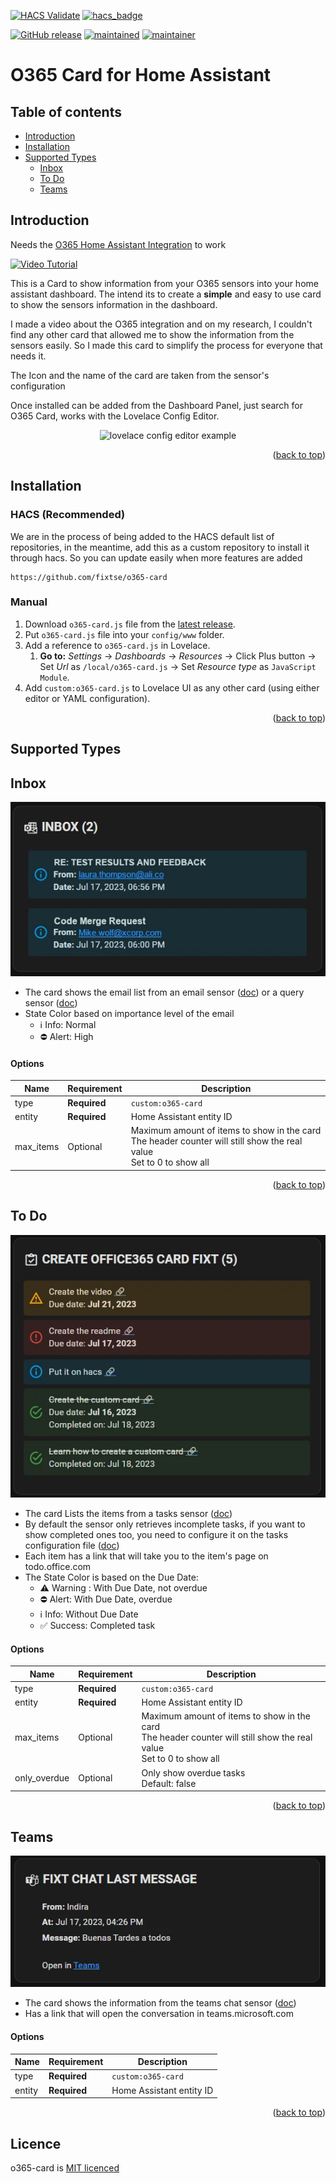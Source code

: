 <a name="readme-top"></a>

[![HACS Validate](https://github.com/fixtse/o365-card/actions/workflows/github-actions-hacs.yml/badge.svg)](https://github.com/fixtse/o365-card/actions/workflows/github-actions-hacs.yml)
[![hacs_badge](https://img.shields.io/badge/HACS-Custom-41BDF5.svg)](https://github.com/hacs/integration)

[![GitHub release](https://img.shields.io/github/v/release/fixtse/o365-card)](https://github.com/fixtse/o365-card/releases/latest) [![maintained](https://img.shields.io/maintenance/yes/2023.svg)](#) [![maintainer](https://img.shields.io/badge/maintainer-%20%40fixtse-blue.svg)](https://github.com/fixtse)


# O365 Card for Home Assistant

Table of contents
-----------------

* [Introduction](#introduction)
* [Installation](#installation)
* [Supported Types](#supported-types)
  * [Inbox](#inbox)
  * [To Do](#to-do)
  * [Teams](#teams)

## Introduction
Needs the [O365 Home Assistant Integration](https://github.com/RogerSelwyn/O365-HomeAssistant) to work

[![Video Tutorial](http://img.youtube.com/vi/yKr5nMzOaAI/0.jpg)](http://www.youtube.com/watch?v=yKr5nMzOaAI "Integrating Office 365 into Home Assistant")

This is a Card to show information from your O365 sensors into your home assistant dashboard. The intend its to create a <b>simple</b> and easy to use card to show the sensors information in the dashboard.

I made a video about the O365 integration and on my research, I couldn't find any other card that allowed me to show the information from the sensors easily. So I made this card to simplify the process for everyone that needs it.

The Icon and the name of the card are taken from the sensor's configuration

Once installed can be added from the Dashboard Panel, just search for O365 Card, works with the Lovelace Config Editor.

<p align="center"><img src="https://fixtse.com/_next/image?url=%2Fstatic%2Fimages%2Foffice365%2Fconfig.webp&w=1200&q=75" alt="lovelace config editor example"></p>

<p align="right">(<a href="#readme-top">back to top</a>)</p>

## Installation

### HACS (Recommended)

We are in the process of being added to the HACS default list of repositories, in the meantime, add this as a custom repository to install it through hacs.  So you can update easily when more features are added

```
https://github.com/fixtse/o365-card
```

### Manual

1. Download `o365-card.js` file from the [latest release](https://github.com/fixtse/office365-card/releases/latest).
2. Put `o365-card.js` file into your `config/www` folder.
3. Add a reference to `o365-card.js` in Lovelace.
   1. **Go to:** _Settings_ → _Dashboards_ → _Resources_ → Click Plus button → Set _Url_ as `/local/o365-card.js` → Set _Resource type_ as `JavaScript Module`.   
4. Add `custom:o365-card.js` to Lovelace UI as any other card (using either editor or YAML configuration).
<p align="right">(<a href="#readme-top">back to top</a>)</p>

## Supported Types

## Inbox
<p align="center"><img src="img/inbox.webp" alt="inbox sensor example"></p>

* The card shows the email list from an email sensor ([doc](https://rogerselwyn.github.io/O365-HomeAssistant/installation_and_configuration.html#email_sensors)) or a query sensor ([doc](https://rogerselwyn.github.io/O365-HomeAssistant/installation_and_configuration.html#query_sensors))
* State Color based on importance level of the email
  * :information_source: Info: Normal
  * :no_entry: Alert: High

#### Options
| Name  | Requirement | Description | 
| --- | --- |  --- |
| type  | **Required** | `custom:o365-card` |
| entity | **Required**  | Home Assistant entity ID |
| max_items | Optional | Maximum amount of items to show in the card <br> The header counter will still show the real value <br> Set to 0 to show all  |
<p align="right">(<a href="#readme-top">back to top</a>)</p>

## To Do
<p align="center"><img src="img/task.webp" alt="task sensor example"></p>

* The card Lists the items from a tasks sensor ([doc](https://rogerselwyn.github.io/O365-HomeAssistant/sensor.html#taskto-do-sensor))
* By default the sensor only retrieves incomplete tasks, if you want to show completed ones too, you need to configure it on the tasks configuration file ([doc](https://rogerselwyn.github.io/O365-HomeAssistant/tasks_configuration.html#tasks-configuration))
* Each item has a link that will take you to the item's page on todo.office.com
* The State Color is based on the Due Date:
  * :warning: Warning : With Due Date, not overdue
  * :no_entry: Alert: With Due Date, overdue
  * :information_source: Info: Without Due Date
  * :white_check_mark: Success: Completed task

#### Options
| Name | Requirement | Description | 
| --- | --- | --- |
| type  | **Required** | `custom:o365-card` |
| entity | **Required**  | Home Assistant entity ID |
| max_items | Optional | Maximum amount of items to show in the card <br> The header counter will still show the real value <br> Set to 0 to show all  |
| only_overdue | Optional | Only show overdue tasks <br> Default: false |

<p align="right">(<a href="#readme-top">back to top</a>)</p>

## Teams
<p align="center"><img src="img/teams_last_message.webp" alt="task sensor example"></p>

* The card shows the information from the teams chat sensor ([doc](https://rogerselwyn.github.io/O365-HomeAssistant/sensor.html#teams-chat-sensor))
* Has a link that will open the conversation in teams.microsoft.com

#### Options
| Name | Requirement | Description | 
| --- | --- | --- |
| type  | **Required** | `custom:o365-card` |
| entity | **Required**  | Home Assistant entity ID |

<p align="right">(<a href="#readme-top">back to top</a>)</p>

## Licence
o365-card is [MIT licenced](license.txt)



